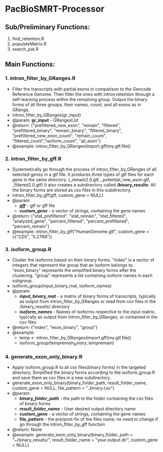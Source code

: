 # PacBioSMRT-Processor

## Sub/Preliminary Functions: <br />
1. find_retention.R <br />
2. populateMatrix.R <br />
3. search_pat.R <br />

## Main Functions:<br />
### 1. intron_filter_by_GRanges.R <br />
- Filter the transcripts with partial exons in comparison to the Gencode Reference Genome. Then filter the ones with intron retention through a self-learning process within the remaining group. Output the binary forms of all three groups, their names, count, and all exons as in GRange.
- intron_filter_by_GRanges(gr_input)
- @param: **gr_input** - GRangesList
- @return: {"prefiltered_new_exon", "remain", "filtered", "prefiltered_binary", "remain_binary", "filtered_binary",
       "prefiltered_new_exon_count", "remain_count", "filtered_count","isoform_count", "all_exon"}
- @example: intron_filter_by_GRanges(import.gff(my.gtf.file))

### 2. intron_filter_by_gff.R <br />
- Systemetically go through the process of intron_filter_by_GRanges of all selected genes in a gtf file. It produces three types of gtf files for each gene in the same directory. (_remain2.0.gtf, _potential_new_exon.gtf, _filtered2.0.gtf) It also creates a subdirectory called **/binary_results**. All the binary forms are stored as csv files in this subdirectory.
- intron_filter_by_gff(gff, custom_gene = NULL)
- @param: 
  - **_gff_** - gtf or gff file
  - **_custom_gene_** - a vector of strings, containing the gene names
- @return: {"stat_prefiltered", "stat_remain", "stat_filtered",
       "analyzed_gene", "percent_filtered",
       "percent_prefiltered", "percent_remain"}
- @example: intron_filter_by_gff("HumanGenome.gtf", custom_gene = c("CD5", "IL27RA"))

### 3. isoform_group.R <br />
- Cluster the isoforms based on their binary forms. "index" is a vector of integers that represent the group that an isoform belongs to. "exon_binary" represents the simplified binary forms after the clustering. "group" represents a list containing isoform names in each subgroup. 
- isoform_group(input_binary_mat, isoform_names)
- @param: 
  - **_input_binary_mat_** - a matrix of binary forms of transcripts, typically as output from intron_filter_by_GRanges or read from csv files in the /binary_results/ directory
  - **_isoform_names_** - Names of isoforms respective to the input matrix, typically as output from intron_filter_by_GRanges, or contained in the csv files
- @return: {"index", "exon_binary", "group"}
- @example: 
  - temp <- intron_filter_by_GRanges(import.gff(my.gtf.file))
  - isoform_group(temp$remain_binary, temp$remain)
  
### 4. generate_exon_only_binary.R <br />
- Apply isoform_group.R to all csv files(binary forms) in the targeted directory. Simplified the binary forms according to the isoform_group.R and save them as csv files in a new subdirectory.
- generate_exon_only_binary(binary_folder_path, result_folder_name, custom_gene = NULL, file_pattern = "_binary.csv")
- @param: 
  - **_binary_folder_path_** - the path to the folder containing the csv files of binary forms
  - **_result_folder_name_** - User desired output directory name
  - **custom_gene** - a vector of strings, containing the gene names
  - **file_pattern** - the pre/post-fix of the files name; no need to change if go through the intron_filter_by_gff function
- @return: None
- @example: generate_exon_only_binary(binary_folder_path = "~/binary_results/",
                          result_folder_name = "your.output.dir",
                          custom_gene = NULL)

